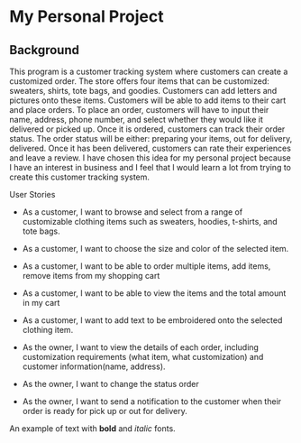 # My Personal Project

## Background
This program is a customer tracking system where customers can create a customized order. The store offers four items that can be customized: sweaters, shirts, tote bags, and goodies. Customers can add letters and pictures onto these items. Customers will be able to add items to their cart and place orders. To place an order, customers will have to input their name, address, phone number, and select whether they would like it delivered or picked up. Once it is ordered, customers can track their order status. The order status will be either: preparing your items, out for delivery, delivered. Once it has been delivered, customers can rate their experiences and leave a review.
I have chosen this idea for my personal project because I have an interest in business and I feel that I would learn a lot from trying to create this customer tracking system.

User Stories

- As a customer, I want to browse and select from a range of customizable clothing items such as sweaters, hoodies, t-shirts, and tote bags. 
- As a customer, I want to choose the size and color of the selected item. 
- As a customer, I want to be able to order multiple items, add items, remove items from my shopping cart 
- As a customer, I want to be able to view the items and the total amount in my cart

- As a customer, I want to add text to be embroidered onto the selected clothing item.

- As the owner, I want to view the details of each order, including customization requirements (what item, what customization) and customer information(name, address). 
- As the owner, I want to change the status order
- As the owner, I want to send a notification to the customer when their order is ready for pick up or out for delivery.


An example of text with **bold** and *italic* fonts.  